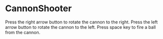 # CannonShooter
Press the right arrow button to rotate the cannon to the right.
Press the left arrow button to rotate the cannon to the left.
Press space key to fire a ball from the cannon.
